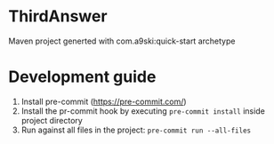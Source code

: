 # ThirdAnswer
Maven project generted with com.a9ski:quick-start archetype


# Development guide
1. Install pre-commit (https://pre-commit.com/)
2. Install the pr-commit hook by executing `pre-commit install` inside project directory
3. Run against all files in the project: `pre-commit run --all-files`
